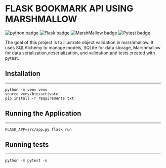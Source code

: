 # FLASK BOOKMARK API USING MARSHMALLOW

![python badge](https://img.shields.io/badge/Python-3.8-green)  ![Flask badge](https://img.shields.io/badge/Flask%20-2.0.1-gray)  ![MarshMallow badge](https://img.shields.io/badge/MarshMallow%20-13.3-blue)  ![Pytest badge](https://img.shields.io/badge/pytest-6.2.5-red) 


The goal of this project is to illustrate object validation in marshmallow.
It uses SQLAlchemy to manage models, SQLite for data storage, Marshmallow for 
data serialization,deserialization, and validation and tests created with
pytest.

## Installation
---
```shell
python -m venv venv
source venv/bin/activate
pip install -r requirements.txt
```
## Running the Application
---
```shell
FLASK_APP=src/app.py flask run
```

## Running tests
---
```shell
python -m pytest -s
```
